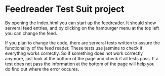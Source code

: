 # Feedreader Test Suit project

By opening the Index.html you can start up the feedreader. It should show serveral feed entries, and by clicking on the hamburger menu at the top left you can change the feed.

If you plan to change the code, there are serveral tests written to assure the functionality of the feed reader. These tests use jasmine to check if everythng works correctly. So if something does not work correctly anymore, just look at the bottom of the page and check if all tests pass. If a test does not pass the information at the bottom of the page will help you do find out where the error occures.


